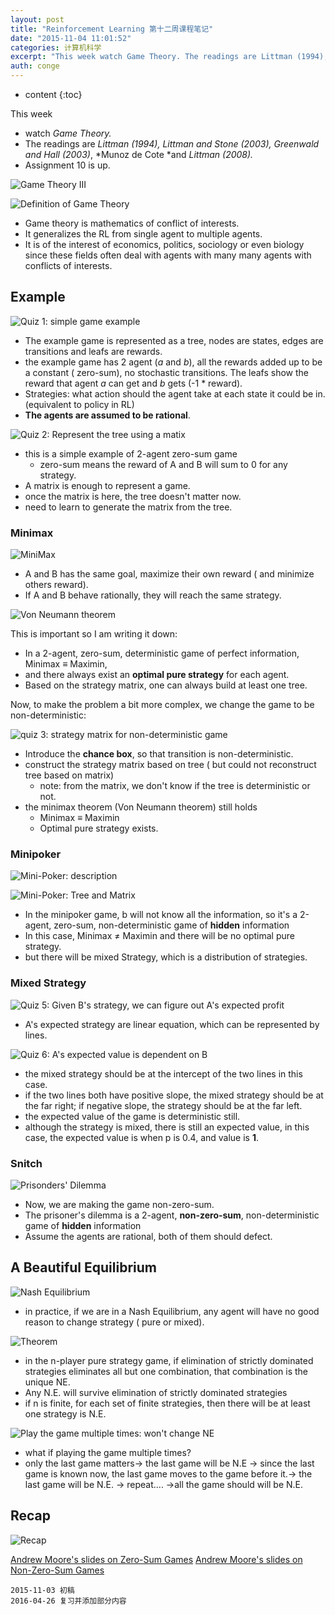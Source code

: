 ```yaml
---
layout: post
title: "Reinforcement Learning 第十二周课程笔记"
date: "2015-11-04 11:01:52"
categories: 计算机科学
excerpt: "This week watch Game Theory. The readings are Littman (1994), Littman an..."
auth: conge
---
```

* content
{:toc}

This week
*  watch *Game Theory.* 
* The readings are *Littman (1994), Littman and Stone (2003),* *Greenwald and Hall (2003)*, *Munoz de Cote *and *Littman (2008).*
* Assignment 10 is up.

![Game Theory III](/assets/images/计算机科学/118382-9b254b5b7180567a.png)

![Definition of Game Theory](/assets/images/计算机科学/118382-8179a16827ff6419.png)

* Game theory is mathematics of conflict of interests.
* It generalizes the RL from single agent to multiple agents. 
* It is of the interest of economics, politics, sociology or even biology since these fields often deal with agents with many many agents with conflicts of interests.

## Example
![Quiz 1: simple game example](/assets/images/计算机科学/118382-c525e118b091d2fa.png)

* The example game is represented as a tree, nodes are states, edges are transitions and leafs are rewards.
* the example game has 2 agent  (_a_ and _b_), all the rewards added up to be a constant ( zero-sum), no stochastic transitions. The leafs show the reward that agent _a_ can get and _b_ gets (-1 \* reward).
* Strategies: what action should the agent take at each state it could be in. (equivalent to policy in RL)
* __The agents are assumed to be rational__.

![Quiz 2: Represent the tree using a matix](/assets/images/计算机科学/118382-bc72bd67a07404a9.png)
* this is a simple example of 2-agent zero-sum game
  - zero-sum means the reward of A and B will sum to 0 for any strategy.
* A matrix is enough to represent a game.
* once the matrix is here, the tree doesn't matter now.
* need to learn to generate the matrix from the tree.

### Minimax

![MiniMax](/assets/images/计算机科学/118382-f09694462ec01c5d.png)

* A and B has the same goal, maximize their own reward ( and minimize others reward).
* If A and B behave rationally, they will reach the same strategy.

![Von Neumann theorem](/assets/images/计算机科学/118382-988f9efa92a72c7f.png)

This is important so I am writing it down:

* In a 2-agent, zero-sum, deterministic game of perfect information, Minimax ≡ Maximin, 
* and there always exist an __optimal pure strategy__ for each agent.
* Based on the strategy matrix, one can always build at least one tree.

Now, to make the problem a bit more complex, we change the game to be non-deterministic:

![quiz 3: strategy matrix for non-deterministic game](/assets/images/计算机科学/118382-50c6fbb3c28d9c12.png)

* Introduce the __chance box__, so that transition is non-deterministic.
* construct the strategy matrix based on tree ( but could not reconstruct tree based on matrix)
  * note: from the matrix, we don't know if the tree is deterministic or not.
* the minimax theorem (Von Neumann theorem) still holds
  * Minimax ≡ Maximin
  * Optimal pure strategy exists.

### Minipoker

![Mini-Poker: description](/assets/images/计算机科学/118382-9cd1c457cf0b0b85.png)

![Mini-Poker: Tree and Matrix](/assets/images/计算机科学/118382-5f3f27c2ca021e58.png)

* In the minipoker game, b will not know all the information, so it's a 2-agent, zero-sum, non-deterministic game of __hidden__ information
* In this case, Minimax ≠ Maximin and there will be no optimal pure strategy.
* but there will be mixed Strategy, which is a distribution of strategies.

### Mixed Strategy

![Quiz 5: Given B's strategy, we can figure out A's expected profit](/assets/images/计算机科学/118382-0bc6ece04f4063ec.png)

* A's expected strategy are linear equation, which can be represented by lines.

![Quiz 6: A's expected value is dependent on B](/assets/images/计算机科学/118382-f9aff2e241589354.png)

* the mixed strategy should be at the intercept of the two lines in this case.
* if the two lines both have positive slope, the mixed strategy should be at the far right; if negative slope, the strategy should be at the far left.
* the expected value of the game is deterministic still.
* although the strategy is mixed, there is still an expected value, in this case, the expected value is when p is 0.4, and value is __1__.

### Snitch

![Prisonders' Dilemma](/assets/images/计算机科学/118382-0e0fe0d8c2a33ba9.png)

* Now, we are making the game non-zero-sum.
* The prisoner's dilemma is a 2-agent, __non-zero-sum__, non-deterministic game of __hidden__ information
* Assume the agents are rational, both of them should defect.

## A Beautiful Equilibrium

![Nash Equilibrium](/assets/images/计算机科学/118382-c64a9d2c87418480.png)

* in practice, if we are in a Nash Equilibrium, any agent will have no good reason to change strategy ( pure or mixed).

![Theorem](/assets/images/计算机科学/118382-366db8dc4353b059.png)

* in the n-player pure strategy game, if elimination of strictly dominated strategies eliminates all but one combination, that combination is the unique NE.
* Any N.E. will survive elimination of strictly dominated strategies
* if n is finite, for each set of finite strategies, then there will be at least one strategy is N.E.

![Play the game multiple times: won't change NE](/assets/images/计算机科学/118382-4aa471fa4c640944.png)

* what if playing the game multiple times?
* only the last game matters-> the last game will be N.E -> since the last game is known now, the last game moves to the game before it.-> the last game will be N.E. -> repeat.... ->all the game should will be N.E.

## Recap

![Recap](/assets/images/计算机科学/118382-fe3248dded8f62ec.png)

[Andrew Moore's slides on Zero-Sum Games](http://www.autonlab.org/tutorials/gametheory.html)
[Andrew Moore's slides on Non-Zero-Sum Games](http://www.autonlab.org/tutorials/nonzerosum.html)
```
2015-11-03 初稿
2016-04-26 复习并添加部分内容
```
